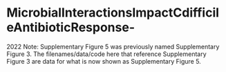 # MicrobialInteractionsImpactCdifficileAntibioticResponse-
2022
Note: Supplementary Figure 5 was previously named Supplementary Figure 3. The filenames/data/code here that reference Supplementary Figure 3 are data for what is now shown as Supplementary Figure 5. 
